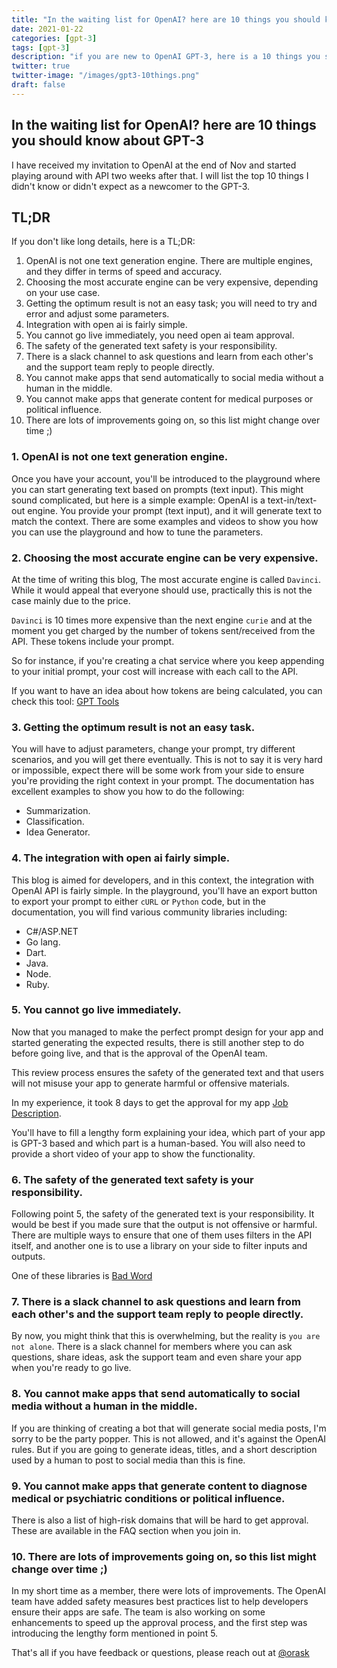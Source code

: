 ```yaml
---
title: "In the waiting list for OpenAI? here are 10 things you should know about GPT-3"
date: 2021-01-22
categories: [gpt-3]
tags: [gpt-3]
description: "if you are new to OpenAI GPT-3, here is a 10 things you should know about it to manage your expectations and know the limits"
twitter: true
twitter-image: "/images/gpt3-10things.png"
draft: false
---
```


## In the waiting list for OpenAI? here are 10 things you should know about GPT-3

I have received my invitation to OpenAI at the end of Nov and started playing around with API two weeks after that. I will list the top 10 things I didn't know or didn't expect as a newcomer to the GPT-3.

## TL;DR

If you don't like long details, here is a TL;DR:

1. OpenAI is not one text generation engine. There are multiple engines, and they differ in terms of speed and accuracy.
2. Choosing the most accurate engine can be very expensive, depending on your use case.
3. Getting the optimum result is not an easy task; you will need to try and error and adjust some parameters.
4. Integration with open ai is fairly simple.
5. You cannot go live immediately, you need open ai team approval.
6. The safety of the generated text safety is your responsibility.
7. There is a slack channel to ask questions and learn from each other's and the support team reply to people directly.
8. You cannot make apps that send automatically to social media without a human in the middle.
9. You cannot make apps that generate content for medical purposes or political influence.
10. There are lots of improvements going on, so this list might change over time ;)

### 1. OpenAI is not one text generation engine.

Once you have your account, you'll be introduced to the playground where you can start generating text based on prompts (text input). This might sound complicated, but here is a simple example:
OpenAI is a text-in/text-out engine. You provide your prompt (text input), and it will generate text to match the context.
There are some examples and videos to show you how you can use the playground and how to tune the parameters.

### 2. Choosing the most accurate engine can be very expensive.

At the time of writing this blog, The most accurate engine is called `Davinci`. While it would appeal that everyone should use, practically this is not the case mainly due to the price.

`Davinci` is 10 times more expensive than the next engine `curie` and at the moment you get charged by the number of tokens sent/received from the API. These tokens include your prompt.

So for instance, if you're creating a chat service where you keep appending to your initial prompt, your cost will increase with each call to the API.

If you want to have an idea about how tokens are being calculated, you can check this tool:
[GPT Tools](https://www.gpttools.com)

### 3. Getting the optimum result is not an easy task.

You will have to adjust parameters, change your prompt, try different scenarios, and you will get there eventually. This is not to say it is very hard or impossible, expect there will be some work from your side to ensure you're providing the right context in your prompt.
The documentation has excellent examples to show you how to do the following:

- Summarization.
- Classification.
- Idea Generator.

### 4. The integration with open ai fairly simple.

This blog is aimed for developers, and in this context, the integration with OpenAI API is fairly simple. In the playground, you'll have an export button to export your prompt to either `cURL` or `Python` code, but in the documentation, you will find various community libraries including:

- C#/ASP.NET
- Go lang.
- Dart.
- Java.
- Node.
- Ruby.

### 5. You cannot go live immediately.

Now that you managed to make the perfect prompt design for your app and started generating the expected results, there is still another step to do before going live, and that is the approval of the OpenAI team.

This review process ensures the safety of the generated text and that users will not misuse your app to generate harmful or offensive materials.

In my experience, it took 8 days to get the approval for my app [Job Description](https://jobdescription.ai).

You'll have to fill a lengthy form explaining your idea, which part of your app is GPT-3 based and which part is a human-based.
You will also need to provide a short video of your app to show the functionality.

### 6. The safety of the generated text safety is your responsibility.

Following point 5, the safety of the generated text is your responsibility. It would be best if you made sure that the output is not offensive or harmful.
There are multiple ways to ensure that one of them uses filters in the API itself, and another one is to use a library on your side to filter inputs and outputs.

One of these libraries is [Bad Word](https://github.com/web-mech/badwords#readme)

### 7. There is a slack channel to ask questions and learn from each other's and the support team reply to people directly.

By now, you might think that this is overwhelming, but the reality is `you are not alone`. There is a slack channel for members where you can ask questions, share ideas, ask the support team and even share your app when you're ready to go live.

### 8. You cannot make apps that send automatically to social media without a human in the middle.

If you are thinking of creating a bot that will generate social media posts, I'm sorry to be the party popper. This is not allowed, and it's against the OpenAI rules. But if you are going to generate ideas, titles, and a short description used by a human to post to social media than this is fine.

### 9. You cannot make apps that generate content to diagnose medical or psychiatric conditions or political influence.

There is also a list of high-risk domains that will be hard to get approval. These are available in the FAQ section when you join in.

### 10. There are lots of improvements going on, so this list might change over time ;)

In my short time as a member, there were lots of improvements. The OpenAI team have added safety measures best practices list to help developers ensure their apps are safe. The team is also working on some enhancements to speed up the approval process, and the first step was introducing the lengthy form mentioned in point 5.

That's all if you have feedback or questions, please reach out at [@orask](https://www.twitter.com/orask)
